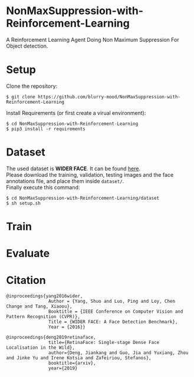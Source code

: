 # NonMaxSuppression-with-Reinforcement-Learning
A Reinforcement Learning Agent Doing Non Maximum Suppression For Object detection.




# Setup
Clone the repository:
```shell
$ git clone https://github.com/blurry-mood/NonMaxSuppression-with-Reinforcement-Learning
```
Install Requirements (or first create a virual environment):
```shell
$ cd NonMaxSuppression-with-Reinforcement-Learning
$ pip3 install -r requirements
```

# Dataset
The used dataset is **WIDER FACE**. It can be found [here](http://shuoyang1213.me/WIDERFACE/).  
Please download the training, validation, testing images and the face annotations file, and place them inside `dataset/`.  
Finally execute this command:
```shell
$ cd NonMaxSuppression-with-Reinforcement-Learning/dataset
$ sh setup.sh
```

# Train


# Evaluate


# Citation
```
@inproceedings{yang2016wider,
                Author = {Yang, Shuo and Luo, Ping and Loy, Chen Change and Tang, Xiaoou},
                Booktitle = {IEEE Conference on Computer Vision and Pattern Recognition (CVPR)},
                Title = {WIDER FACE: A Face Detection Benchmark},
                Year = {2016}}
```
```
@inproceedings{deng2019retinaface,
                title={RetinaFace: Single-stage Dense Face Localisation in the Wild},
                author={Deng, Jiankang and Guo, Jia and Yuxiang, Zhou and Jinke Yu and Irene Kotsia and Zafeiriou, Stefanos},
                booktitle={arxiv},
                year={2019}
```
